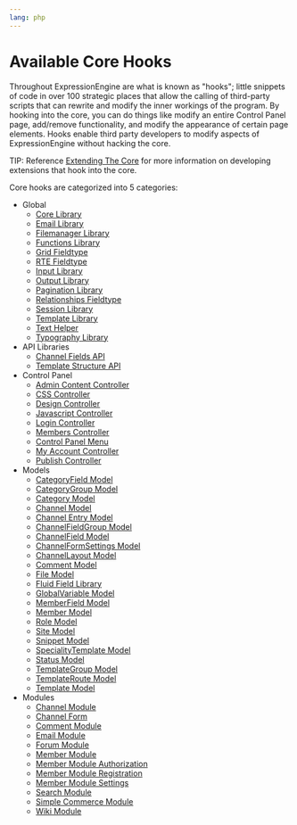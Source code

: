 ```yaml
---
lang: php
---
```


<!--
    This source file is part of the open source project
    ExpressionEngine User Guide (https://github.com/ExpressionEngine/ExpressionEngine-User-Guide)

    @link      https://expressionengine.com/
    @copyright Copyright (c) 2003-2020, Packet Tide, LLC (https://packettide.com)
    @license   https://expressionengine.com/license Licensed under Apache License, Version 2.0
-->

# Available Core Hooks

Throughout ExpressionEngine are what is known as "hooks"; little snippets of code in over 100 strategic places that allow the calling of third-party scripts that can rewrite and modify the inner workings of the program. By hooking into the core, you can do things like modify an entire Control Panel page, add/remove functionality, and modify the appearance of certain page elements. Hooks enable third party developers to modify aspects of ExpressionEngine without hacking the core.

TIP: Reference [Extending The Core](development/extensions.md) for more information on developing extensions that hook into the core.

Core hooks are categorized into 5 categories:
- Global
    - [Core Library](development/extension-hooks/global/core.md)
    - [Email Library](development/extension-hooks/global/email.md)
    - [Filemanager Library](development/extension-hooks/global/filemanager.md)
    - [Functions Library](development/extension-hooks/global/functions.md)
    - [Grid Fieldtype](development/extension-hooks/global/grid.md)
    - [RTE Fieldtype](development/extension-hooks/global/rte.md)
    - [Input Library](development/extension-hooks/global/input.md)
    - [Output Library](development/extension-hooks/global/output.md)
    - [Pagination Library](development/extension-hooks/global/pagination.md)
    - [Relationships Fieldtype](development/extension-hooks/global/relationships.md)
    - [Session Library](development/extension-hooks/global/session.md)
    - [Template Library](development/extension-hooks/global/template.md)
    - [Text Helper](development/extension-hooks/global/text-helper.md)
    - [Typography Library](development/extension-hooks/global/typography.md)
- API Libraries
    - [Channel Fields API](development/extension-hooks/api/channel-fields.md)
    - [Template Structure API](development/extension-hooks/api/template-structure.md)
- Control Panel
    - [Admin Content Controller](development/extension-hooks/cp/admin-content.md)
    - [CSS Controller](development/extension-hooks/cp/css.md)
    - [Design Controller](development/extension-hooks/cp/design.md)
    - [Javascript Controller](development/extension-hooks/cp/javascript.md)
    - [Login Controller](development/extension-hooks/cp/login.md)
    - [Members Controller](development/extension-hooks/cp/members.md)
    - [Control Panel Menu](development/extension-hooks/cp/menu.md)
    - [My Account Controller](development/extension-hooks/cp/myaccount.md)
    - [Publish Controller](development/extension-hooks/cp/publish.md)
- Models
    - [CategoryField Model](development/extension-hooks/model/category-field.md)
    - [CategoryGroup Model](development/extension-hooks/model/category-group.md)
    - [Category Model](development/extension-hooks/model/category.md)
    - [Channel Model](development/extension-hooks/model/channel.md)
    - [Channel Entry Model](development/extension-hooks/model/channel-entry.md)
    - [ChannelFieldGroup Model](development/extension-hooks/model/channel-field-group.md)
    - [ChannelField Model](development/extension-hooks/model/channel-field.md)
    - [ChannelFormSettings Model](development/extension-hooks/model/channel-form-settings.md)
    - [ChannelLayout Model](development/extension-hooks/model/channel-layout.md)
    - [Comment Model](development/extension-hooks/model/comment.md)
    - [File Model](development/extension-hooks/model/file.md)
    - [Fluid Field Library](development/extension-hooks/model/fluid-field.md)
    - [GlobalVariable Model](development/extension-hooks/model/template-global-variable.md)
    - [MemberField Model](development/extension-hooks/model/member-field.md)
    - [Member Model](development/extension-hooks/model/member.md)
    - [Role Model](development/extension-hooks/model/role.md)
    - [Site Model](development/extension-hooks/model/site.md)
    - [Snippet Model](development/extension-hooks/model/template-snippet.md)
    - [SpecialityTemplate Model](development/extension-hooks/model/template-specialty-template.md)
    - [Status Model](development/extension-hooks/model/status.md)
    - [TemplateGroup Model](development/extension-hooks/model/template-group.md)
    - [TemplateRoute Model](development/extension-hooks/model/template-route.md)
    - [Template Model](development/extension-hooks/model/template.md)
- Modules
    - [Channel Module](development/extension-hooks/module/channel.md)
    - [Channel Form](development/extension-hooks/module/channel-form.md)
    - [Comment Module](development/extension-hooks/module/comment.md)
    - [Email Module](development/extension-hooks/module/email.md)
    - [Forum Module](development/extension-hooks/module/forum.md)
    - [Member Module](development/extension-hooks/module/member.md)
    - [Member Module Authorization](development/extension-hooks/module/member-auth.md)
    - [Member Module Registration](development/extension-hooks/module/member-register.md)
    - [Member Module Settings](development/extension-hooks/module/member-settings.md)
    - [Search Module](development/extension-hooks/module/search.md)
    - [Simple Commerce Module](development/extension-hooks/module/simple-commerce.md)
    - [Wiki Module](development/extension-hooks/module/wiki.md)